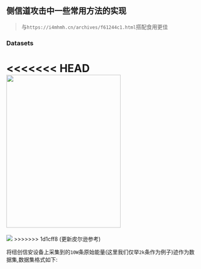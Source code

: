 ## 侧信道攻击中一些常用方法的实现

> 与`https://i4mhmh.cn/archives/f61244c1.html`搭配食用更佳

### Datasets

<<<<<<< HEAD
<img src='./images/设备.jpg' width="300" height="400">
=======
<img src='./images/设备.jpg'>
>>>>>>> 1d1cff8 (更新皮尔逊参考)

将纽创信安设备上采集到的`10W`条原始能量(这里我们仅举`2k`条作为例子)迹作为数据集,数据集格式如下:
